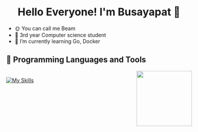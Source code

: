 <h1 align="center"> Hello Everyone! I'm Busayapat 👋</h1>

- 🌞 You can call me Beam
- 🐧 3rd year Computer science student
- 🌱 I’m currently learning Go, Docker

## 💾 Programming Languages and Tools

<img src="https://github-readme-stats.vercel.app/api/top-langs?username=tdysq03&layout=compact&hide_border=true&theme=gotham" height="150" align="right"/><br>
[![My Skills](https://skillicons.dev/icons?i=java,cs,python,js,html,css,php&perline=7)](https://skillicons.dev)


